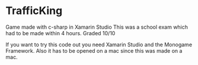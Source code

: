 # TrafficKing
Game made with c-sharp in Xamarin Studio
This was a school exam which had to be made within 4 hours. Graded 10/10

If you want to try this code out you need Xamarin Studio and the Monogame Framework. 
Also it has to be opened on a mac since this was made on a mac.
